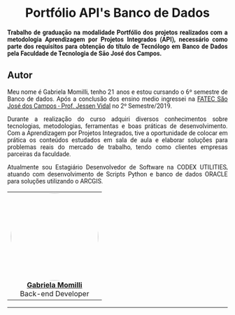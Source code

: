 <html>
<body>
  
 <h1 align="center"> Portfólio API's Banco de Dados</h1>  
  <h4 align="justify" style="font-family:roboto;"> Trabalho de graduação na modalidade Portfólio dos projetos realizados com a metodologia Aprendizagem por Projetos Integrados (API), necessário como parte dos requisitos para obtenção do título de Tecnólogo em Banco de Dados pela Faculdade de Tecnologia de São José dos Campos.</h4>
  
  <h2> Autor</h2>
  
  <p align="justify" style="font-family:roboto;"> Meu nome é Gabriela  Momilli, tenho 21 anos e estou cursando o 6º semestre de Banco de dados. Após a conclusão dos ensino medio ingressei na <a href="https://fatecsjc-prd.azurewebsites.net/">FATEC São José dos Campos - Prof. Jessen Vidal</a> no 2º Semestre/2019.</p>
  <p align="justify" style="font-family:roboto;"> Durante a realização do curso adquiri diversos conhecimentos sobre tecnologias, metodologias, ferramentas e boas práticas de desenvolvimento. Com a Aprendizagem por Projetos Integrados, tive a oportunidade de colocar em prática os conteúdos estudados em sala de aula e elaborar soluções para problemas reais do mercado de trabalho, tendo como clientes empresas parceiras da faculdade. </p>
  <p align="justify" style="font-family:roboto;"> Atualmente sou Estagiário Desenvolvedor de Software na CODEX UTILITIES, atuando com desenvolvimento de Scripts Python e banco de dados ORACLE para soluções utilizando o ARCGIS.</p>
  
  <table align="center">
   <tr>
    <td align="center"><a href=https://www.linkedin.com/in/gabriela-momilli-105b1a184/"><img style="border-radius: 50%;" src="https://github.com/gabsmomilli/Portfolio/55815856.jpg" width="200px;" alt=""/><br/><b>Gabriela Momilli</b></a>
      <br/>
      Back-end Developer
     </td>
   </tr>
  </table>
  
---


</body>
</html>
